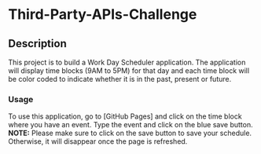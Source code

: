 # Third-Party-APIs-Challenge

## Description
This project is to build a Work Day Scheduler application. The application will display time blocks (9AM to 5PM) for that day and each time block will be color coded to indicate whether it is in the past, present or future.

### Usage
To use this application, go to [GitHub Pages] and click on the time block where you have an event. Type the event and click on the blue save button.
<br>**NOTE:** Please make sure to click on the save button to save your schedule. Otherwise, it will disappear once the page is refreshed.


